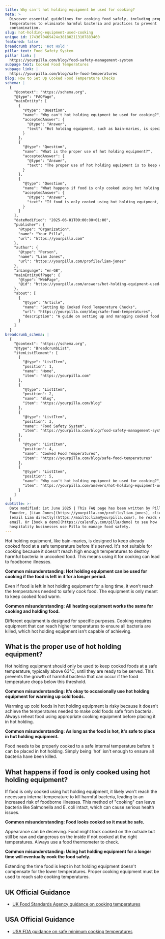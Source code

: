 ```yaml
---
title: Why can't hot holding equipment be used for cooking?
meta: >
  Discover essential guidelines for cooking food safely, including proper
  temperatures to eliminate harmful bacteria and practices to prevent
  contamination.
slug: hot-holding-equipment-used-cooking
unique id: 1743670469424x381802113107883460
featured: false
breadcrumb short: 'Hot Hold '
pillar text: Food Safety System
pillar link: |
  https://yourpilla.com/blog/food-safety-management-system
subpage text: Cooked Food Temperatures
subpage link: |
  https://yourpilla.com/blog/safe-food-temperatures
blog: How to Set Up Cooked Food Temperature Checks
schema: |
  {
    "@context": "https://schema.org",
    "@type": "FAQPage",
    "mainEntity": [
      {
        "@type": "Question",
        "name": "Why can't hot holding equipment be used for cooking?",
        "acceptedAnswer": {
          "@type": "Answer",
          "text": "Hot holding equipment, such as bain-maries, is specifically designed to maintain already cooked food at a safe temperature before it is served. It is not suitable for cooking because it does not achieve high enough temperatures to destroy harmful bacteria in uncooked food. Using this equipment for cooking can increase the risk of foodborne illnesses as it fails to reach the necessary temperatures for safe cooking."
        }
      },
      {
        "@type": "Question",
        "name": "What is the proper use of hot holding equipment?",
        "acceptedAnswer": {
          "@type": "Answer",
          "text": "The proper use of hot holding equipment is to keep cooked foods at a safe temperature, typically above 63°C, until they are ready to be served. This practice helps prevent the growth of harmful bacteria that can proliferate if the food temperature drops below this threshold. It is crucial to only place food that has already been cooked to a safe internal temperature into hot holding equipment."
        }
      },
      {
        "@type": "Question",
        "name": "What happens if food is only cooked using hot holding equipment?",
        "acceptedAnswer": {
          "@type": "Answer",
          "text": "If food is only cooked using hot holding equipment, it is unlikely to reach the necessary internal temperature required to kill harmful bacteria, which significantly increases the risk of foodborne illnesses. This method of 'cooking' can leave harmful bacteria such as Salmonella and E. coli intact, potentially leading to serious health issues."
        }
      }
    ],
    "dateModified": "2025-06-01T09:00:00+01:00",
    "publisher": {
      "@type": "Organization",
      "name": "Your Pilla",
      "url": "https://yourpilla.com"
    },
    "author": {
      "@type": "Person",
      "name": "Liam Jones",
      "url": "https://yourpilla.com/profile/liam-jones"
    },
    "inLanguage": "en-GB",
    "mainEntityOfPage": {
      "@type": "WebPage",
      "@id": "https://yourpilla.com/answers/hot-holding-equipment-used-cooking"
    },
    "about": [
      {
        "@type": "Article",
        "name": "Setting Up Cooked Food Temperature Checks",
        "url": "https://yourpilla.com/blog/safe-food-temperatures",
        "description": "A guide on setting up and managing cooked food temperature checks to ensure food safety and compliance."
      }
    ]
  }
breadcrumb_schema: |
  {
    "@context": "https://schema.org",
    "@type": "BreadcrumbList",
    "itemListElement": [
      {
        "@type": "ListItem",
        "position": 1,
        "name": "Home",
        "item": "https://yourpilla.com"
      },
      {
        "@type": "ListItem",
        "position": 2,
        "name": "Blog",
        "item": "https://yourpilla.com/blog"
      },
      {
        "@type": "ListItem",
        "position": 3,
        "name": "Food Safety System",
        "item": "https://yourpilla.com/blog/food-safety-management-system"
      },
      {
        "@type": "ListItem",
        "position": 4,
        "name": "Cooked Food Temperatures",
        "item": "https://yourpilla.com/blog/safe-food-temperatures"
      },
      {
        "@type": "ListItem",
        "position": 5,
        "name": "Why can't hot holding equipment be used for cooking?",
        "item": "https://yourpilla.com/answers/hot-holding-equipment-used-cooking"
      }
    ]
  }
subtitle: >-
  Date modified: 1st June 2025 | This FAQ page has been written by Pilla
  Founder, [Liam Jones](https://yourpilla.com/profile/liam-jones), click to
  [email Liam directly](https://mailto:liam@yourpilla.com/), he reads every
  email. Or [book a demo](https://calendly.com/pilla/demo) to see how
  hospitality businesses use Pilla to manage food safety.
---
```

Hot holding equipment, like bain-maries, is designed to keep already cooked food at a safe temperature before it's served. It's not suitable for cooking because it doesn't reach high enough temperatures to destroy harmful bacteria in uncooked food. This means using it for cooking can lead to foodborne illnesses.

**Common misunderstanding: Hot holding equipment can be used for cooking if the food is left in it for a longer period.**

Even if food is left in hot holding equipment for a long time, it won't reach the temperatures needed to safely cook food. The equipment is only meant to keep cooked food warm.

**Common misunderstanding: All heating equipment works the same for cooking and holding food.**

Different equipment is designed for specific purposes. Cooking requires equipment that can reach higher temperatures to ensure all bacteria are killed, which hot holding equipment isn't capable of achieving.

## What is the proper use of hot holding equipment?

Hot holding equipment should only be used to keep cooked foods at a safe temperature, typically above 63°C, until they are ready to be served. This prevents the growth of harmful bacteria that can occur if the food temperature drops below this threshold.

**Common misunderstanding: It’s okay to occasionally use hot holding equipment for warming up cold foods.**

Warming up cold foods in hot holding equipment is risky because it doesn't achieve the temperatures needed to make cold foods safe from bacteria. Always reheat food using appropriate cooking equipment before placing it in hot holding.

**Common misunderstanding: As long as the food is hot, it's safe to place in hot holding equipment.**

Food needs to be properly cooked to a safe internal temperature before it can be placed in hot holding. Simply being 'hot' isn't enough to ensure all bacteria have been killed.

## What happens if food is only cooked using hot holding equipment?

If food is only cooked using hot holding equipment, it likely won't reach the necessary internal temperature to kill harmful bacteria, leading to an increased risk of foodborne illnesses. This method of "cooking" can leave bacteria like Salmonella and E. coli intact, which can cause serious health issues.

**Common misunderstanding: Food looks cooked so it must be safe.**

Appearance can be deceiving. Food might look cooked on the outside but still be raw and dangerous on the inside if not cooked at the right temperatures. Always use a food thermometer to check.

**Common misunderstanding: Using hot holding equipment for a longer time will eventually cook the food safely.**

Extending the time food is kept in hot holding equipment doesn't compensate for the lower temperatures. Proper cooking equipment must be used to reach safe cooking temperatures.

## UK Official Guidance

-   [UK Food Standards Agency guidance on cooking temperatures](https://www.food.gov.uk/safety-hygiene/cooking-your-food)

## USA Official Guidance

-   [USA FDA guidance on safe minimum cooking temperatures](https://www.fda.gov/media/107000/download)
